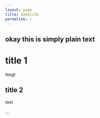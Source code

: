 ```yaml
---
layout: page
title: dadalife
permalink: /
---
```



okay this is simply plain text
---

# title 1

texgt

## title 2

text

...


